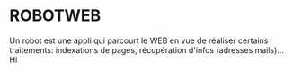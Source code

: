 # ROBOTWEB
Un robot est une appli qui parcourt le WEB en vue de réaliser certains traitements: indexations de pages, récupération d'infos (adresses mails)...
Hi
